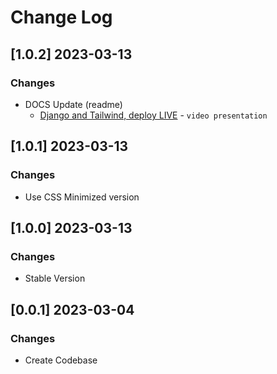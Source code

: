 # Change Log

## [1.0.2] 2023-03-13
### Changes

- DOCS Update (readme)
  - [Django and Tailwind, deploy LIVE](https://www.youtube.com/watch?v=2cwuqAlFfnw) - `video presentation`

## [1.0.1] 2023-03-13
### Changes

- Use CSS Minimized version 

## [1.0.0] 2023-03-13
### Changes

- Stable Version 

## [0.0.1] 2023-03-04
### Changes

- Create Codebase
